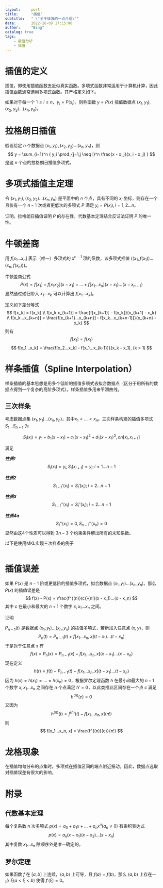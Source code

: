 ```yaml
---
layout:     post
title:      "插值"
subtitle:   " \"关于插值的一点介绍\""
date:       2022-10-09 17:15:00
author:     "Bing"
catalog: true
tags:
    - 数值分析
    - 插值
---
```


# 插值的定义
插值，即使用插值函数去近似真实函数。多项式函数非常适用于计算机计算，因此插值函数通常选用多项式函数。其严格定义如下。

如果对于每一个 $1 \leq i \leq n$，$y_i = P(x_i)$，则称函数 $y = P(x)$ 插值数据点 $(x_1, y_1), (x_2, y_2)...(x_n, y_n)$。

# 拉格朗日插值
假设给定 $n$ 个数据点 $(x_1, y_1), (x_2, y_2)...(x_n, y_n)$，则
$$
    y = \sum_{i=1}^n { y_i \prod_{j=1,j \neq i}^n \frac{x - x_j}{x_i - x_j} }
$$
是这 $n$ 个点的拉格朗日插值多项式。

# 多项式插值主定理
令 $(x_1, y_1), (x_2, y_2)...(x_n, y_n)$ 是平面中的 $n$ 个点，具有不同的 $x_i$ 坐标，则存在一个且仅有一个 $n-1$ 次或者更低次的多项式 $P$ 满足 $y_i = P(x_i), i=1,2...n$。

证明。拉格朗日插值证明 $P$ 的存在性，代数基本定理结合反证法证明 $P$ 的唯一性。

# 牛顿差商
用 $f[x_1...x_n]$ 表示（唯一）多项式的 $x^{n-1}$ 项的系数，该多项式插值 $((x_1, f(x_1))... (x_n, f(x_n)))$。

牛顿差商公式
$$
    P(x) = f[x_1] + f[x_1 x_2](x - x_1) +...+ f[x_1...x_n](x - x_1)...(x - x_{n-1})
$$
显然通过递归带入 $x_1...x_k$ 可以计算出 $f[x_1...x_k]$。

定义如下差分等式
$$
    f[x_k] = f(x_k)
    \\
    f[x_k x_{k+1}] = \frac{f[x_{k+1}] - f[x_k]}{x_{k+1} - x_k}
    \\
    f[x_k...x_{k+n}] = \frac{f[x_{k+1}...x_{k+n}] - f[x_k...x_{k+n-1}]}{x_{k+n} - x_k}
$$
则有
$$
    f[x_1] = f(x_1)
$$
$$
    f[x_1...x_k] = \frac{f[x_2...x_k] - f[x_1...x_{k-1}]}{x_k - x_1}, (k > 1)
$$

# 样条插值（Spline Interpolation）
样条插值的基本思想是用多个低阶的插值多项式去拟合数据点（区分于用所有的数据点得到一个复杂的高阶多项式）。样条插值多用来平滑曲线。

## 三次样条
考虑数据点集 $(x_1, y_1)...(x_n, y_n)$，其中$x_1 < ... < x_n$。三次样条构建的插值多项式 $S_1...S_{n-1}$ 为

$$
    S_i(x_i) = y_1 + b_1(x - x_1) + c_1(x - x_1)^2 + d_1(x - x_1)^3, on [x_i, x_{i+1}]
$$

满足

***性质1***
$$
    S_i(x_i) = y_i, S_i(x_{i+1}) = y_i; i=1...n-1
$$

***性质2***
$$
    S_{i-1}'(x_i) = S_i'(x_i); i=2...n-1
$$

***性质3***
$$
    S_{i-1}''(x_i) = S_i''(x_i); i=2...n-1
$$

***性质4a***
$$
    S_1''(x_1) = 0, S_{n-1}''(x_n)=0
$$
显然由这4个性质可以得到 $3n-3$ 个约束条件解出所有的未知系数。

以下是使用MKL实现三次样条的例子
```
```

# 插值误差
如果 $P(x)$ 是 $n - 1$ 阶或更低阶的插值多项式，拟合数据点 $(x_1, y_1)...(x_n, y_n)$。那么 $P(x)$ 的插值误差是
$$
    f(x) - P(x) = \frac{f^{(n)}(c)}{n!}(x - x_1)...(x - x_n)
$$
其中 $c$ 在最小和最大的 $n+1$ 个数字 $x, x_1...x_n$ 之间。

证明

$P_{n-1}(t)$ 是数据点 $(x_1, y_1)...(x_n, y_n)$ 的插值多项式，若新加入任意点 $(x, y)$，则
$$
    P_{n}(t) = P_{n-1}(t) + f[x_1...x_n, x](t - x_1)...(t - x_n)
$$
于是对于任意点 $x$ 有
$$
    f(x) = P_{n}(x) = P_{n-1}(x) + f[x_1...x_n, x](x - x_1)...(x - x_n)
$$
现在定义
$$
    h(t) = f(t) - P_{n-1}(t) - f[x_1...x_n, x](t - x_1)...(t - x_n)
$$
因为 $h(x) = h(x_1) =...= h(x_n) = 0$，根据罗尔定理函数 $h$ 在最小和最大的 $n+1$ 个数字 $x, x_1...x_n$ 之间存在 $n$ 个点满足 $h'=0$，以此类推此区间存在一个点 $c$ 满足
$$
h^{(n)}(c) = 0
$$
又因为
$$
    h^{(n)}(t) = f^{(n)}(t) - f[x_1...x_n, x](n!)
$$
则
$$
    f[x_1...x_n, x] = \frac{f^{(n)}(c)}{n!}
$$

# 龙格现象
在插值均匀分布的点集时，多项式在插值区间的端点附近扭动。因此，数据点选取对插值误差有很大的影响。

# 附录
## 代数基本定理
每个复系数 $n$ 次多项式 $p(x) = a_0 + a_1x +...+a_nx^n (a_n \neq 0)$ 有乘积表达式
$$
    p(x) = a_n(x - x_1)(x - x_2)...(x - x_n)
$$
其中复数 $x_1...x_n$ 除顺序外是唯一确定的。

## 罗尔定理
如果函数 $f$ 在 $[a, b]$ 上连续，$(a, b)$ 上可导，且 $f(a) = f(b)$，那么 $(a, b)$ 上存在一点 $\xi(a < \xi < b)$ 使得 $f'(\xi) = 0$。